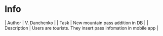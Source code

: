 # Info
| Author | V. Danchenko |
| Task   | New mountain pass addition in DB |
| Description | Users are tourists. They insert pass infomation in mobile app | 